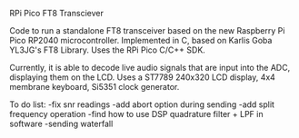 RPi Pico FT8 Transciever

Code to run a standalone FT8 transceiver based on the new Raspberry Pi Pico RP2040 microcontroller. Implemented in C, based on Karlis Goba YL3JG's FT8 Library. Uses the RPi Pico C/C++ SDK.

Currently, it is able to decode live audio signals that are input into the ADC, displaying them on the LCD. Uses a ST7789 240x320 LCD display, 4x4 membrane keyboard, Si5351 clock generator.

To do list:
-fix snr readings
-add abort option during sending
-add split frequency operation
-find how to use DSP quadrature filter + LPF in software
-sending waterfall

